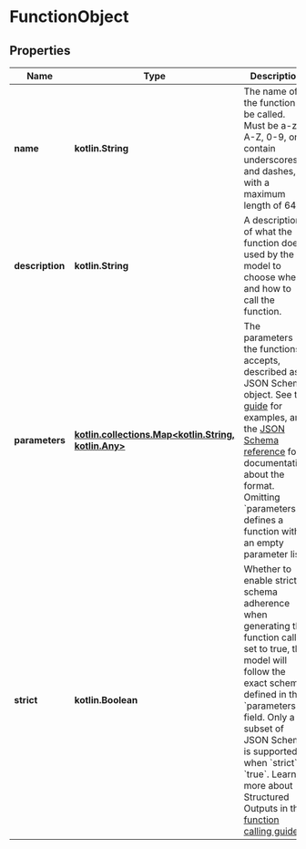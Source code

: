 
# FunctionObject

## Properties
| Name | Type | Description | Notes |
| ------------ | ------------- | ------------- | ------------- |
| **name** | **kotlin.String** | The name of the function to be called. Must be a-z, A-Z, 0-9, or contain underscores and dashes, with a maximum length of 64. |  |
| **description** | **kotlin.String** | A description of what the function does, used by the model to choose when and how to call the function. |  [optional] |
| **parameters** | [**kotlin.collections.Map&lt;kotlin.String, kotlin.Any&gt;**](kotlin.Any.md) | The parameters the functions accepts, described as a JSON Schema object. See the [guide](/docs/guides/function-calling) for examples, and the [JSON Schema reference](https://json-schema.org/understanding-json-schema/) for documentation about the format.   Omitting &#x60;parameters&#x60; defines a function with an empty parameter list. |  [optional] |
| **strict** | **kotlin.Boolean** | Whether to enable strict schema adherence when generating the function call. If set to true, the model will follow the exact schema defined in the &#x60;parameters&#x60; field. Only a subset of JSON Schema is supported when &#x60;strict&#x60; is &#x60;true&#x60;. Learn more about Structured Outputs in the [function calling guide](docs/guides/function-calling). |  [optional] |



